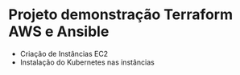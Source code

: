 # Projeto demonstração Terraform AWS e Ansible

- Criação de Instâncias EC2
- Instalação do Kubernetes nas instâncias

